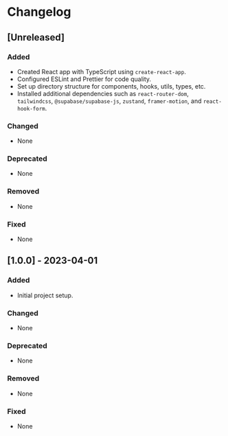 # Changelog

## [Unreleased]

### Added
- Created React app with TypeScript using `create-react-app`.
- Configured ESLint and Prettier for code quality.
- Set up directory structure for components, hooks, utils, types, etc.
- Installed additional dependencies such as `react-router-dom`, `tailwindcss`, `@supabase/supabase-js`, `zustand`, `framer-motion`, and `react-hook-form`.

### Changed
- None

### Deprecated
- None

### Removed
- None

### Fixed
- None

## [1.0.0] - 2023-04-01

### Added
- Initial project setup.

### Changed
- None

### Deprecated
- None

### Removed
- None

### Fixed
- None